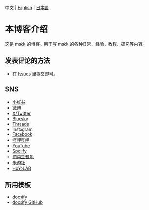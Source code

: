 中文 | [English](README_EN.md) | [日本語](README_JA.md)

# 本博客介绍

这是 mskk 的博客。用于写 mskk 的各种日常、经验、教程、研究等内容。

## 发表评论的方法

- 在 [Issues](https://github.com/Dora-Honor/mskk-blog/issues) 里提交即可。

## SNS

* [小红书](https://www.xiaohongshu.com/user/profile/63b56120000000002702a843)
* [微博](https://weibo.com/u/5635501226)
* [X/Twitter](https://x.com/dora_honor)
* [Bluesky](https://bsky.app/profile/dora-honor.bsky.social)
* [Threads](https://threads.net/@dora_honor)
* [Instagram](https://instagram.com/dora_honor)
* [Facebook](https://www.facebook.com/dora.honor.944)
* [哔哩哔哩](https://space.bilibili.com/68026760)
* [YouTube](https://youtube.com/@dorahonor_mskk)
* [Spotify](https://open.spotify.com/user/31tnk5f4als6u4r7kcg2mj2dqq4a?si=965ed51d110f42eb&nd=1&dlsi=ad0481066f9d4d68)
* [网易云音乐](https://music.163.com/#/user/home?id=436313178)
* [米游社](https://www.miyoushe.com/ys/accountCenter/postList?id=295708491)
* [HoYoLAB](https://hoyolab.com/accountCenter/postList?id=300847631)

## 所用模板
- [docsify](https://docsify.js.org/)
- [docsify GitHub](https://github.com/docsifyjs/docsify/)
